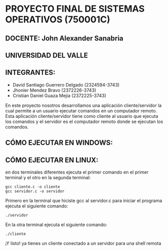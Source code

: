 # PROYECTO FINAL DE SISTEMAS OPERATIVOS (750001C)

## DOCENTE: John Alexander Sanabria
## UNIVERSIDAD DEL VALLE
## INTEGRANTES:
- David Santiago Guerrero Delgado (2324594-3743)
- Jhonier Mendez Bravo (2372226-3743)
- Cristian Daniel Guaza Mejia (2372225-3743)

En este proyecto nosotros desarrollamos una aplicación cliente/servidor la cual permite a un usuario ejecutar comandos en un computador remoto. Esta aplicación cliente/servidor tiene como cliente al usuario que ejecuta los comandos y el servidor es el computador remoto  donde se ejecutan los comandos.

## CÓMO EJECUTAR EN WINDOWS:

## CÓMO EJECUTAR EN LINUX:

en dos terminales diferentes ejecuta el primer comando en el primer terminal y el otro en la segunda terminal:
```
gcc cliente.c -o cliente
gcc servidor.c -o servidor
```

Primero en la terminal que hiciste gcc al servidor.c para iniciar el programa ejecuta el siguiente comando:
```
./servidor
```

En la otra terminal ejecuta el siguiente comando:
```
./cliente
```

¡Y listo! ya tienes un cliente conectado a un servidor para una shell remota